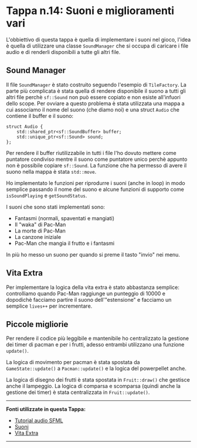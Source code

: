 # Tappa n.14: Suoni e miglioramenti vari
L'obbiettivo di questa tappa è quella di implementare i suoni nel gioco, l'idea è quella di utilizzare una classe `SoundManager` che si occupa di caricare i file audio e di renderli disponibili a tutte gli altri file.

## Sound Manager
Il file `SoundManager` è stato costruito seguendo l'esempio di `TileFactory`. La parte più complicata è stata quella di rendere disponibile il suono a tutti gli altri file perchè `sf::Sound` non può essere copiato e non esiste all'infuori dello scope. Per ovviare a questo problema è stata utilizzata una mappa a cui associamo il nome del suono (che diamo noi) e una struct `Audio` che contiene il buffer e il suono:
```
struct Audio {
    std::shared_ptr<sf::SoundBuffer> buffer;
    std::unique_ptr<sf::Sound> sound;
};
```
Per rendere il buffer riutilizzabile in tutti i file l'ho dovuto mettere come puntatore condiviso mentre il suono come puntatore unico perchè appunto non è possibile copiare `sf::Sound`. La funzione che ha permesso di avere il suono nella mappa è stata `std::move`.

Ho implementato le funzioni per riprodurre i suoni (anche in loop) in modo semplice passando il nome del suono e alcune funzioni di supporto come `isSoundPlaying` e `getSoundStatus`.

I suoni che sono stati implementati sono:
- Fantasmi (normali, spaventati e mangiati)
- Il "waka" di Pac-Man
- La morte di Pac-Man
- La canzone iniziale
- Pac-Man che mangia il frutto e i fantasmi

In più ho messo un suono per quando si preme il tasto "invio" nei menu.

## Vita Extra
Per implementare la logica della vita extra è stato abbastanza semplice: controlliamo quando Pac-Man raggiunge un punteggio di 10000 e dopodichè facciamo partire il suono dell'"estensione" e facciamo un semplice `lives++` per incrementare.

## Piccole migliorie
Per rendere il codice più leggibile e mantenibile ho centralizzato la gestione dei timer di pacman e per i frutti, adesso entrambi utilizzano una funzione `update()`.

La logica di movimento per pacman è stata spostata da `GameState::update()` a `Pacman::update()` e la logica del powerpellet anche.

La logica di disegno dei frutti è stata spostata in `Fruit::draw()` che gestisce anche il lampeggio. La logica di comparsa e scomparsa (quindi anche la gestione dei timer) è stata centralizzata in `Fruit::update()`.

---
**Fonti utilizzate in questa Tappa:**
* [Tutorial audio SFML](https://www.sfml-dev.org/tutorials/3.0/audio/sounds/)
* [Suoni](https://www.sounds-resource.com/arcade/pacman/sound/10603/)
* [Vita Extra](https://www.youtube.com/watch?v=nkV6BedgwRY)
---